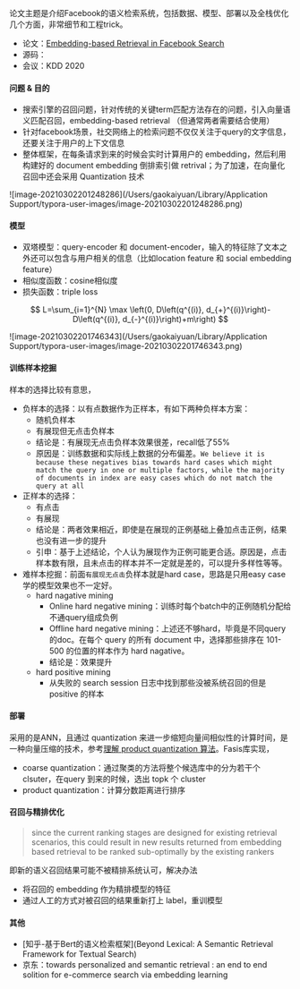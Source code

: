 论文主题是介绍Facebook的语义检索系统，包括数据、模型、部署以及全栈优化几个方面，非常细节和工程trick。

- 论文：[Embedding-based Retrieval in Facebook Search](https://arxiv.org/abs/2006.11632)
- 源码：
- 会议：KDD 2020

#### 问题 & 目的

- 搜索引擎的召回问题，针对传统的关键term匹配方法存在的问题，引入向量语义匹配召回，embedding-based retrieval （但通常两者需要结合使用）
- 针对facebook场景，社交网络上的检索问题不仅仅关注于query的文字信息，还要关注于用户的上下文信息
- 整体框架，在每条请求到来的时候会实时计算用户的 embedding，然后利用构建好的 document embedding 倒排索引做 retrival；为了加速，在向量化召回中还会采用 Quantization 技术

![image-20210302201248286](/Users/gaokaiyuan/Library/Application Support/typora-user-images/image-20210302201248286.png)

#### 模型

- 双塔模型：query-encoder 和 document-encoder，输入的特征除了文本之外还可以包含与用户相关的信息（比如location feature 和 social embedding feature）
- 相似度函数：cosine相似度
- 损失函数：triple loss

$$
L=\sum_{i=1}^{N} \max \left(0, D\left(q^{(i)}, d_{+}^{(i)}\right)-D\left(q^{(i)}, d_{-}^{(i)}\right)+m\right)
$$







![image-20210302201746343](/Users/gaokaiyuan/Library/Application Support/typora-user-images/image-20210302201746343.png)

#### 训练样本挖掘

样本的选择比较有意思，

- 负样本的选择：以有点数据作为正样本，有如下两种负样本方案：
  - 随机负样本
  - 有展现但无点击负样本
  - 结论是：有展现无点击负样本效果很差，recall低了55%
  - 原因是：训练数据和实际线上数据的分布偏差。`We believe it is because these negatives bias towards hard cases which might match the query in one or multiple factors, while the majority of documents in index are easy cases which do not match the query at all`
- 正样本的选择：
  - 有点击
  - 有展现
  - 结论是：两者效果相近，即使是在展现的正例基础上叠加点击正例，结果也没有进一步的提升
  - 引申：基于上述结论，个人认为展现作为正例可能更合适。原因是，点击样本数有限，且未点击的样本并不一定就是差的，可以提升多样性等等。
- 难样本挖掘：前面`有展现无点击`负样本就是hard case，思路是只用easy case学的模型效果也不一定好。
  - hard nagative mining
    - Online hard negative mining：训练时每个batch中的正例随机分配给不通query组成负例
    - Offline hard negative mining：上述还不够hard，毕竟是不同query的doc。在每个 query 的所有 document 中，选择那些排序在 101-500 的位置的样本作为 hard nagative。
    - 结论是：效果提升
  - hard positive mining
    - 从失败的 search session 日志中找到那些没被系统召回的但是 positive 的样本



#### 部署

采用的是ANN，且通过 quantization 来进一步缩短向量间相似性的计算时间，是一种向量压缩的技术，参考[理解 product quantization 算法](http://vividfree.github.io/机器学习/2017/08/05/understanding-product-quantization)。Fasis库实现，

- coarse quantization：通过聚类的方法将整个候选库中的分为若干个 clsuter，在query 到来的时候，选出 topk 个 cluster
- product quantization：计算分数距离进行排序

#### 召回与精排优化

> since the current ranking stages are designed for existing retrieval scenarios, this could result in new results returned from embedding based retrieval to be ranked sub-optimally by the existing rankers

即新的语义召回结果可能不被精排系统认可，解决办法

- 将召回的 embedding 作为精排模型的特征
- 通过人工的方式对被召回的结果重新打上 label，重训模型

#### 其他

- [知乎-基于Bert的语义检索框架](Beyond Lexical: A Semantic Retrieval Framework for Textual Search)
- 京东：towards personalized and semantic retrieval : an end to end solition for e-commerce search via embedding learning
